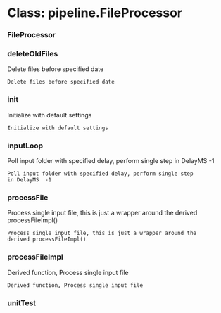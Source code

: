# Class: pipeline.FileProcessor



    
      
### FileProcessor




    
### deleteOldFiles

Delete files before specified date


    
    Delete files before specified date  
### init

Initialize with default settings


    
    Initialize with default settings  
      
### inputLoop

Poll input folder with specified delay, perform single step in DelayMS  -1


    
    Poll input folder with specified delay, perform single step  
    in DelayMS  -1  
### processFile

Process single input file, this is just a wrapper around the derived processFileImpl()


    
    Process single input file, this is just a wrapper around the  
    derived processFileImpl()  
### processFileImpl

Derived function, Process single input file


    
    Derived function, Process single input file  
### unitTest




    
